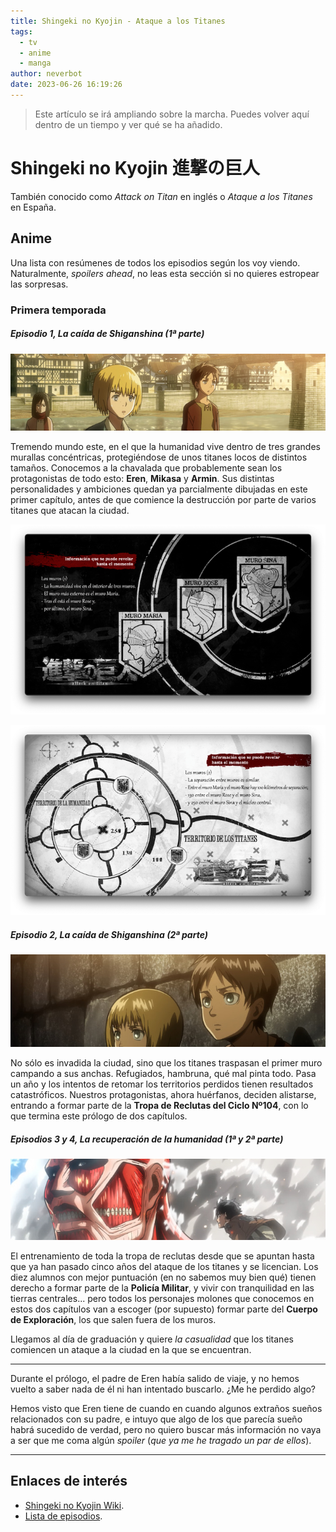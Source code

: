 ```yaml
---
title: Shingeki no Kyojin - Ataque a los Titanes
tags:
  - tv
  - anime
  - manga
author: neverbot
date: 2023-06-26 16:19:26
---
```


> Este artículo se irá ampliando sobre la marcha. Puedes volver aquí dentro de un tiempo y ver qué se ha añadido.

# Shingeki no Kyojin 進撃の巨人

También conocido como *Attack on Titan* en inglés o *Ataque a los Titanes* en España.

## Anime

Una lista con resúmenes de todos los episodios según los voy viendo. Naturalmente, *spoilers ahead*, no leas esta sección si no quieres estropear las sorpresas.

### Primera temporada

##### Episodio 1, La caída de Shiganshina (1ª parte)

![image-20230626162330](./index/image-20230626162330.jpg)

Tremendo mundo este, en el que la humanidad vive dentro de tres grandes murallas concéntricas, protegiéndose de unos titanes locos de distintos tamaños. Conocemos a la chavalada que probablemente sean los protagonistas de todo esto: **Eren**, **Mikasa** y **Armin**. Sus distintas personalidades y ambiciones quedan ya parcialmente dibujadas en este primer capítulo, antes de que comience la destrucción por parte de varios titanes que atacan la ciudad.

![image-20230626163339](./index/image-20230626163339.png)

![image-20230626163344](./index/image-20230626163344.png)

##### Episodio 2, La caída de Shiganshina (2ª parte)

![image-20230627153601](./index/image-20230627153601.jpg)

No sólo es invadida la ciudad, sino que los titanes traspasan el primer muro campando a sus anchas. Refugiados, hambruna, qué mal pinta todo. Pasa un año y los intentos de retomar los territorios perdidos tienen resultados catastróficos. Nuestros protagonistas, ahora huérfanos, deciden alistarse, entrando a formar parte de la **Tropa de Reclutas del Ciclo Nº104**, con lo que termina este prólogo de dos capítulos.

##### Episodios 3 y 4, La recuperación de la humanidad (1ª y 2ª parte)

![image-20230627163116](./index/image-20230627163116.jpg)

El entrenamiento de toda la tropa de reclutas desde que se apuntan hasta que ya han pasado cinco años del ataque de los titanes y se licencian. Los diez alumnos con mejor puntuación (en no sabemos muy bien qué) tienen derecho a formar parte de la **Policía Militar**, y vivir con tranquilidad en las tierras centrales... pero todos los personajes molones que conocemos en estos dos capítulos van a escoger (por supuesto) formar parte del **Cuerpo de Exploración**, los que salen fuera de los muros.

Llegamos al día de graduación y quiere *la casualidad* que los titanes comiencen un ataque a la ciudad en la que se encuentran.

---

Durante el prólogo, el padre de Eren había salido de viaje, y no hemos vuelto a saber nada de él ni han intentado buscarlo. ¿Me he perdido algo?

Hemos visto que Eren tiene de cuando en cuando algunos extraños sueños relacionados con su padre, e intuyo que algo de los que parecía sueño habrá sucedido de verdad, pero no quiero buscar más información no vaya a ser que me coma algún *spoiler* (*que ya me he tragado un par de ellos*).

---

## Enlaces de interés

- [Shingeki no Kyojin Wiki](https://attackontitan.fandom.com/wiki/Attack_on_Titan_Wiki).
- [Lista de episodios](https://en.wikipedia.org/wiki/List_of_Attack_on_Titan_episodes).
